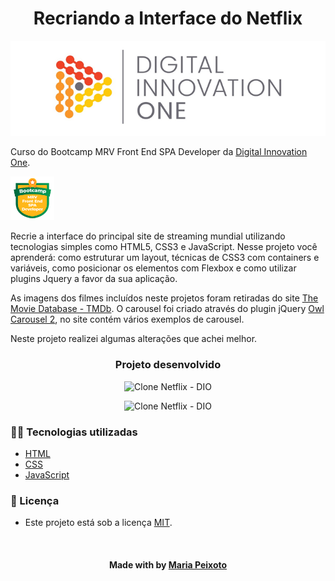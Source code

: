 <!--About session-->
<h1 align="center">Recriando a Interface do Netflix</h1>
<p align="center">
  <img src="./src/assets/img/cover_dio.png" alt="DIO" title="Digital Innovation One">
</p>

Curso do Bootcamp MRV Front End SPA Developer da [Digital Innovation One](https://digitalinnovation.one/).

<img src="./src/assets/img/badge.png" title="Badge" width="70" height="70">

Recrie a interface do principal site de streaming mundial utilizando tecnologias simples como HTML5, CSS3 e JavaScript. Nesse projeto você aprenderá: como estruturar um layout, técnicas de CSS3 com containers e variáveis, como posicionar os elementos com Flexbox e como utilizar plugins Jquery a favor da sua aplicação.

As imagens dos filmes incluídos neste projetos foram retiradas do site [The Movie Database - TMDb](https://www.themoviedb.org/). O carousel foi criado através do plugin jQuery [Owl Carousel 2](https://owlcarousel2.github.io/OwlCarousel2/), no site contém vários exemplos de carousel.

Neste projeto realizei algumas alterações que achei melhor.


<h3 align="center">Projeto desenvolvido</h3>

<p align="center"><img src="./src/assets/img/PCversion.gif" title="Clone Netflix - DIO"></p>
<p align="center"><img src="./src/assets/img/mobileversion.gif" title="Clone Netflix - DIO"></p>


<h3>👨‍💻 Tecnologias utilizadas</h3>

- [HTML](https://www.w3schools.com/html/)
- [CSS](https://developer.mozilla.org/pt-BR/docs/Web/CSS)
- [JavaScript](https://developer.mozilla.org/en-US/docs/Web/JavaScript)


<!--License session-->
<h3>📝 Licença</h3>

- Este projeto está sob a licença [MIT](./LICENSE.txt).


<!--Bottom session-->
<br><h4 align=center>Made with by <a target="_blank" href="https://github.com/mariacpeixoto" >Maria Peixoto</a></h4>
